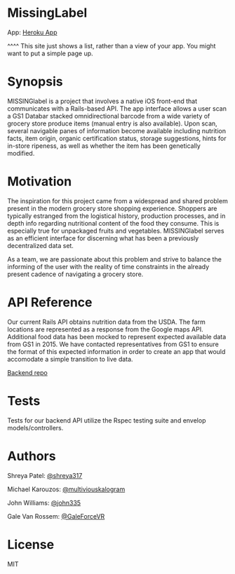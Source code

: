 MissingLabel
==========
App:
[Heroku App](https://missinglabel.herokuapp.com/)

^^^^ This site just shows a list, rather than a view of your app. You might want to put a simple page up.

Synopsis
===========

MISSINGlabel is a project that involves a native iOS front-end that communicates with a Rails-based API. The app interface allows a user scan a GS1 Databar stacked omnidirectional barcode from a wide variety of grocery store produce items (manual entry is also available). Upon scan, several navigable panes of information become available including nutrition facts, item origin, organic certification status,  storage suggestions, hints for in-store ripeness, as well as whether the item has been genetically modified.



Motivation
===========

The inspiration for this project came from a widespread and shared problem present in the modern grocery store shopping experience. Shoppers are typically estranged from the logistical history, production processes, and in depth info regarding nutritional content of the food they consume. This is especially true for unpackaged fruits and vegetables. MISSINGlabel serves as an efficient interface for discerning what has been a previously decentralized data set.

As a team, we are passionate about this problem and strive to balance the informing of the user with the reality of time constraints in the already present cadence of navigating a grocery store.

API Reference
===========

Our current Rails API obtains nutrition data from the USDA. The farm locations are represented as a response from the Google maps API. Additional food data has been mocked to represent expected available data from GS1 in 2015. We have contacted representatives from GS1 to ensure the format of this expected information in order to create an app that would accomodate a simple transition to live data.

[Backend repo](https://github.com/MissingLabel/backend)

Tests
===========
Tests for our backend API utilize the Rspec testing suite and envelop models/controllers.

Authors
===========
Shreya Patel: [@shreya317](https://github.com/shreya317)

Michael Karouzos: [@multiviouskalogram](https://github.com/multiviouskalogram)

John Williams: [@john335](https://github.com/johnw335)

Gale Van Rossem: [@GaleForceVR](https://github.com/GaleForceVR)

License
===========
MIT
